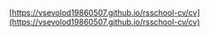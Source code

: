 [https://vsevolod19860507.github.io/rsschool-cv/cv](https://vsevolod19860507.github.io/rsschool-cv/cv)
